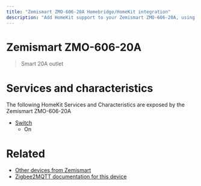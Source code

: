 ```yaml
---
title: "Zemismart ZMO-606-20A Homebridge/HomeKit integration"
description: "Add HomeKit support to your Zemismart ZMO-606-20A, using Homebridge, Zigbee2MQTT and homebridge-z2m."
---
```

<!---
This file has been GENERATED using src/docgen/docgen.ts
DO NOT EDIT THIS FILE MANUALLY!
-->
# Zemismart ZMO-606-20A
> Smart 20A outlet


# Services and characteristics
The following HomeKit Services and Characteristics are exposed by
the Zemismart ZMO-606-20A

* [Switch](../../switch.md)
  * On


# Related
* [Other devices from Zemismart](../index.md#zemismart)
* [Zigbee2MQTT documentation for this device](https://www.zigbee2mqtt.io/devices/ZMO-606-20A.html)